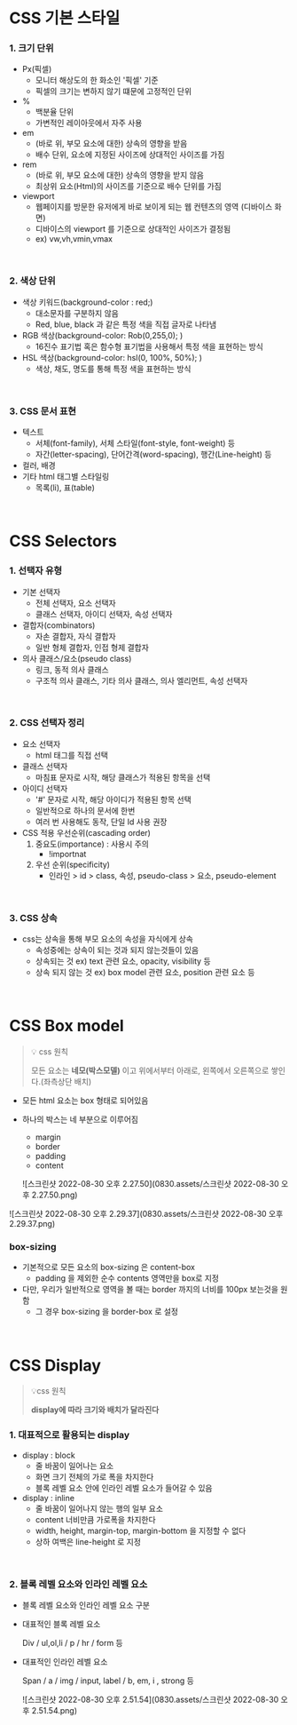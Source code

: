 # CSS 기본 스타일

### 1. 크기 단위

- Px(픽셀)
  - 모니터 해상도의 한 화소인 '픽셀' 기준
  - 픽셀의 크기는 변하지 않기 떄문에 고정적인 단위
- % 
  - 백분율 단위
  - 가변적인 레이아웃에서 자주 사용 
- em 
  - (바로 위, 부모 요소에 대한) 상속의 영향을 받음
  - 배수 단위, 요소에 지정된 사이즈에 상대적인 사이즈를 가짐 
- rem 
  - (바로 위, 부모 요소에 대한) 상속의 영향을 받지 않음
  - 최상위 요소(Html)의 사이즈를 기준으로 배수 단위를 가짐 
- viewport
  - 웹페이지를 방문한 유저에게 바로 보이게 되는 웹 컨텐츠의 영역 (디바이스 화면)
  - 디바이스의 viewport 를 기준으로 상대적인 사이즈가 결정됨 
  - ex) vw,vh,vmin,vmax 

<br>

### 2. 색상 단위

- 색상 키워드(background-color : red;)
  - 대소문자를 구분하지 않음
  - Red, blue, black 과 같은 특정 색을 직접 글자로 나타냄
- RGB 색상(background-color: Rob(0,255,0); )
  - 16진수 표기법 혹은 함수형 표기법을 사용해서 특정 색을 표현하는 방식
- HSL 색상(background-color: hsl(0, 100%, 50%); )
  - 색상, 채도, 명도를 통해 특정 색을 표현하는 방식 

<Br>

### 3. CSS 문서 표현

- 텍스트 
  - 서체(font-family), 서체 스타일(font-style, font-weight) 등
  - 자간(letter-spacing), 단어간격(word-spacing), 행간(Line-height) 등
- 컬러, 배경
- 기타 html 태그별 스타일링
  - 목록(li), 표(table)

<br>

# CSS Selectors 

### 1. 선택자 유형

- 기본 선택자
  - 전체 선택자, 요소 선택자 
  - 클래스 선택자, 아이디 선택자, 속성 선택자
- 결합자(combinators)
  - 자손 결합자, 자식 결합자
  - 일반 형체 결합자, 인접 형제 결합자
- 의사 클래스/요소(pseudo class)
  - 링크, 동적 의사 클래스
  - 구조적 의사 클래스, 기타 의사 클래스, 의사 엘리먼트, 속성 선택자 

<br>

### 2. CSS 선택자 정리

- 요소 선택자
  - html 태그를 직접 선택
- 클래스 선택자
  - 마침표 문자로 시작, 해당 클래스가 적용된 항목을 선택
- 아이디 선택자 
  - '#' 문자로 시작, 해당 아이디가 적용된 항목 선택
  - 일반적으로 하나의 문서에 한번
  - 여러 번 사용해도 동작, 단일 Id 사용 권장 
- CSS 적용 우선순위(cascading order)
  1. 중요도(importance) : 사용시 주의 
     - !importnat
  2. 우선 순위(specificity)
     -  인라인 > id > class, 속성, pseudo-class > 요소, pseudo-element

<br>

### 3. CSS 상속

- css는 상속을 통해 부모 요소의 속성을 자식에게 상속
  - 속성중에는 상속이 되는 것과 되지 않는것들이 있음
  - 상속되는 것 ex) text 관련 요소, opacity, visibility 등
  - 상속 되지 않는 것 ex) box model 관련 요소, position 관련 요소 등

<br>

# CSS Box model 

> 💡 css 원칙 
>
> 모든 요소는 **네모(박스모델)** 이고 위에서부터 아래로, 왼쪽에서 오른쪽으로 쌓인다.(좌측상단 배치)

- 모든 html 요소는 box 형태로 되어있음

- 하나의 박스는 네 부분으로 이루어짐

  - margin
  - border
  - padding
  - content

  ![스크린샷 2022-08-30 오후 2.27.50](0830.assets/스크린샷 2022-08-30 오후 2.27.50.png)

![스크린샷 2022-08-30 오후 2.29.37](0830.assets/스크린샷 2022-08-30 오후 2.29.37.png)

### box-sizing

- 기본적으로 모든 요소의 box-sizing 은 content-box
  - padding 을 제외한 순수 contents 영역만을 box로 지정
- 다만, 우리가 일반적으로 영역을 볼 때는 border 까지의 너비를 100px 보는것을 원함
  - 그 경우 box-sizing 을 border-box 로 설정 

<br>

# CSS Display

> 💡css 원칙
>
> **display에 따라 크기와 배치가 달라진다**



### 1. 대표적으로 활용되는 display

- display : block
  - 줄 바꿈이 일어나는 요소
  - 화면 크기 전체의 가로 폭을 차지한다
  - 블록 레벨 요소 안에 인라인 레벨 요소가 들어갈 수 있음
- display : inline
  - 줄 바꿈이 일어나지 않는 행의 일부 요소
  - content 너비만큼 가로폭을 차지한다
  - width, height, margin-top, margin-bottom 을 지정할 수 없다
  - 상하 여백은 line-height 로 지정 

<br>

### 2. 블록 레벨 요소와 인라인 레벨 요소

- 블록 레벨 요소와 인라인 레벨 요소 구분 

- 대표적인 블록 레벨 요소 

  Div / ul,ol,li / p / hr / form 등

- 대표적인 인라인 레벨 요소

  Span / a / img / input, label / b, em, i , strong 등

  

  

  ![스크린샷 2022-08-30 오후 2.51.54](0830.assets/스크린샷 2022-08-30 오후 2.51.54.png)

